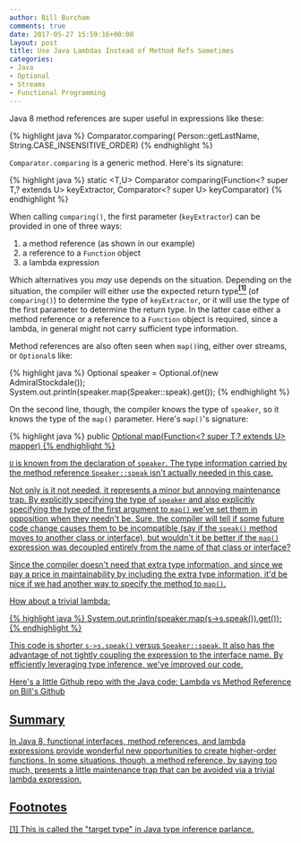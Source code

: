 ```yaml
---
author: Bill Burcham
comments: true
date: 2017-05-27 15:59:16+00:00
layout: post
title: Use Java Lambdas Instead of Method Refs Sometimes
categories:
- Java
- Optional
- Streams
- Functional Programming
---
```

Java 8 method references are super useful in expressions like these:

{% highlight java %}
Comparator.comparing(
    Person::getLastName,
    String.CASE_INSENSITIVE_ORDER)
{% endhighlight %}

`Comparator.comparing` is a generic method. Here's its signature:

{% highlight java %}
static <T,U> Comparator<T> comparing(Function<? super T,? extends U> keyExtractor,
                                     Comparator<? super U> keyComparator)
{% endhighlight %}

When calling `comparing()`, the first parameter (`keyExtractor`) can be provided
in one of three ways:

1. a method reference (as shown in our example)
2. a reference to a `Function` object
3. a lambda expression

Which alternatives you _may_ use depends on the situation. Depending on the
situation, the compiler will either use the expected return
type[<sup>**[1]**</sup>](#[1]) (of `comparing()`) to determine the type of
`keyExtractor`, or it will use the type of the first parameter to determine the
return type. In the latter case either a method reference or a reference to a
`Function` object is required, since a lambda, in general might not carry
sufficient type information.

Method references are also often seen when `map()`ing, either over streams,
or `Optional`s like:

{% highlight java %}
Optional<Speaker> speaker = Optional.of(new AdmiralStockdale());
System.out.println(speaker.map(Speaker::speak).get());
{% endhighlight %}

On the second line, though, the compiler knows the type of `speaker`, so it
knows the type of the `map()` parameter. Here's `map()`'s signature:

{% highlight java %}
public <U> Optional<U> map(Function<? super T,? extends U> mapper)
{% endhighlight %}

`U` is known from the declaration of `speaker`. The type information carried
by the method reference `Speaker::speak` isn't actually needed in this case.

Not only is it not needed, it represents a minor but annoying maintenance trap.
By explicitly specifying the type of `speaker` and also explicitly specifying
the type of the first argument to `map()` we've set them in opposition when they
needn't be. Sure, the compiler will tell if some future code change causes them
to be incompatible (say if the `speak()` method moves to another class or
interface), but wouldn't it be better if the `map()` expression was decoupled
entirely from the name of that class or interface?

Since the compiler doesn't need that extra type information, and since we pay a
price in maintainability by including the extra type information, it'd be nice
if we had another way to specify the method to `map()`.

How about a trivial lambda:

{% highlight java %}
System.out.println(speaker.map(s->s.speak()).get());
{% endhighlight %}

This code is shorter `s->s.speak()` versus `Speaker::speak`. It also has the
advantage of not tightly coupling the expression to the interface name.
By efficiently leveraging type inference, we've improved our code.

Here's a little Github repo with the Java code:
[Lambda vs Method Reference on Bill's Github](https://github.com/Bill/lambdavsmethodref)

## Summary

In Java 8, functional interfaces, method references, and lambda expressions
provide wonderful new opportunities to create higher-order functions. In some
situations, though, a method reference, by saying too much, presents a little
maintenance trap that can be avoided via a trivial lambda expression.

## Footnotes
<a name="[1]">[1]</a> This is called the "target type" in
[Java type inference parlance](https://docs.oracle.com/javase/tutorial/java/generics/genTypeInference.html).
